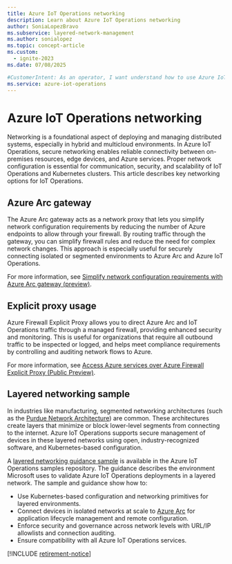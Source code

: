 ```yaml
---
title: Azure IoT Operations networking
description: Learn about Azure IoT Operations networking
author: SoniaLopezBravo
ms.subservice: layered-network-management
ms.author: sonialopez
ms.topic: concept-article
ms.custom:
  - ignite-2023
ms.date: 07/08/2025

#CustomerIntent: As an operator, I want understand how to use Azure IoT Operations networking to secure my devices.
ms.service: azure-iot-operations
---
```


# Azure IoT Operations networking

Networking is a foundational aspect of deploying and managing distributed systems, especially in hybrid and multicloud environments. In Azure IoT Operations, secure networking enables reliable connectivity between on-premises resources, edge devices, and Azure services. Proper network configuration is essential for communication, security, and scalability of IoT Operations and Kubernetes clusters. This article describes key networking options for IoT Operations.

## Azure Arc gateway

The Azure Arc gateway acts as a network proxy that lets you simplify network configuration requirements by reducing the number of Azure endpoints to allow through your firewall. By routing traffic through the gateway, you can simplify firewall rules and reduce the need for complex network changes. This approach is especially useful for securely connecting isolated or segmented environments to Azure Arc and Azure IoT Operations.

For more information, see [Simplify network configuration requirements with Azure Arc gateway (preview)](/azure/azure-arc/kubernetes/arc-gateway-simplify-networking).

## Explicit proxy usage

Azure Firewall Explicit Proxy allows you to direct Azure Arc and IoT Operations traffic through a managed firewall, providing enhanced security and monitoring. This is useful for organizations that require all outbound traffic to be inspected or logged, and helps meet compliance requirements by controlling and auditing network flows to Azure.

For more information, see [Access Azure services over Azure Firewall Explicit Proxy (Public Preview)](/azure/azure-arc/azure-firewall-explicit-proxy).

## Layered networking sample

In industries like manufacturing, segmented networking architectures (such as the [Purdue Network Architecture](https://en.wikipedia.org/wiki/Purdue_Enterprise_Reference_Architecture)) are common. These architectures create layers that minimize or block lower-level segments from connecting to the internet. Azure IoT Operations supports secure management of devices in these layered networks using open, industry-recognized software, and Kubernetes-based configuration.

A [layered networking guidance sample](https://github.com/Azure-Samples/explore-iot-operations/tree/main/samples/layered-networking) is available in the Azure IoT Operations samples repository. The guidance describes the environment Microsoft uses to validate Azure IoT Operations deployments in a layered network. The sample and guidance show how to:

- Use Kubernetes-based configuration and networking primitives for layered environments.
- Connect devices in isolated networks at scale to [Azure Arc](/azure/azure-arc/) for application lifecycle management and remote configuration.
- Enforce security and governance across network levels with URL/IP allowlists and connection auditing.
- Ensure compatibility with all Azure IoT Operations services.

[!INCLUDE [retirement-notice](includes/retirement-notice.md)]